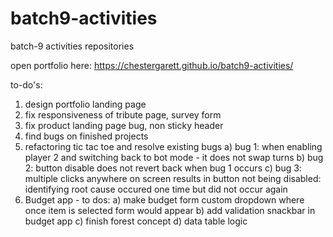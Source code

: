 # batch9-activities
batch-9 activities repositories

open portfolio here: 
https://chestergarett.github.io/batch9-activities/

to-do's:
1) design portfolio landing page
2) fix responsiveness of tribute page, survey form
3) fix product landing page bug, non sticky header
4) find bugs on finished projects
5) refactoring tic tac toe and resolve existing bugs
       a) bug 1: when enabling player 2 and switching back to bot mode - it does not swap turns
       b) bug 2: button disable does not revert back when bug 1 occurs
       c) bug 3: multiple clicks anywhere on screen results in button not being disabled: identifying root cause occured one time but did not occur again
5) Budget app - to dos: 
       a) make budget form custom dropdown where once item is selected form would appear
       b) add validation snackbar in budget app
       c) finish forest concept
       d) data table logic
